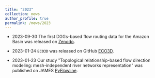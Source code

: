 ```yaml
---
title: "2023"
collection: news
author_profile: true
permalink: /news/2023
---
```


* 2023-09-30 The first DGGs-based flow routing data for the Amazon Basin was released on [Zenodo](https://doi.org/10.5281/zenodo.8377766). 

* 2023-01-24 `ECO3D` was released on GitHub [ECO3D](https://github.com/changliao1025/eco3d). 

* 2023-01-23 Our study "Topological relationship-based flow direction modeling: mesh-independent river networks representation" was published on JAMES [PyFlowline](https://agupubs.onlinelibrary.wiley.com/doi/abs/10.1029/2022MS003089). 
